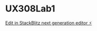 # UX308Lab1

[Edit in StackBlitz next generation editor ⚡️](https://stackblitz.com/~/github.com/joyceni145/UX308Lab1)